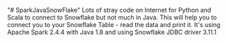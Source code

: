 "# SparkJavaSnowFlake" 
Lots of stray code on Internet for Python and Scala to connect to Snowflake but not much in Java.
This will help you to connect you to your Snowflake Table - read the data and print it.
It's using Apache Spark 2.4.4 with Java 1.8 and using Snowflake JDBC driver 3.11.1
